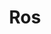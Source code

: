 ---
layout: tag-list
title: Ros
slug: ros
category: study
menu: false
submenu: true
order: 6
description: >
   Robotic Operating System
---